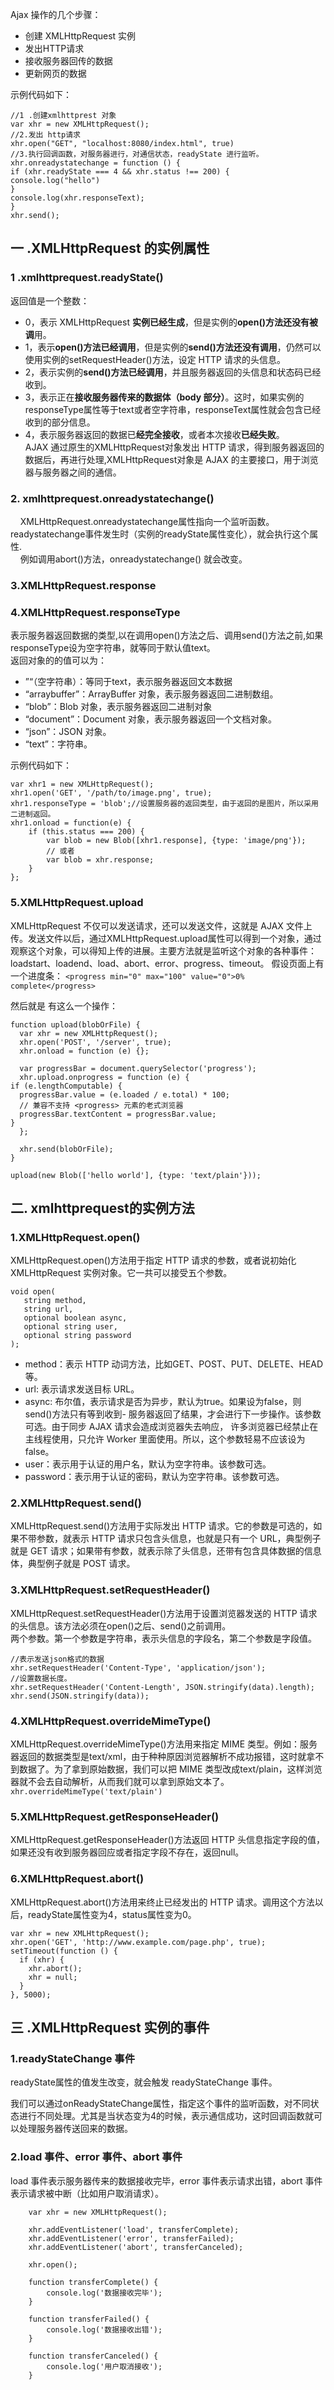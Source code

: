 
Ajax 操作的几个步骤：<br>

- 创建 XMLHttpRequest 实例
- 发出HTTP请求
- 接收服务器回传的数据
- 更新网页的数据 

示例代码如下：

    
    //1 .创建xmlhttprest 对象
    var xhr = new XMLHttpRequest();
    //2.发出 http请求
    xhr.open("GET", "localhost:8080/index.html", true)
    //3.执行回调函数，对服务器进行，对通信状态，readyState 进行监听。
    xhr.onreadystatechange = function () {
    if (xhr.readyState === 4 && xhr.status !== 200) {
    console.log("hello")
    }
    console.log(xhr.responseText);
    }
    xhr.send();

## 一 .XMLHttpRequest 的实例属性 ##
### 1 .xmlhttprequest.readyState() 
返回值是一个整数：<br>

- 0，表示 XMLHttpRequest **实例已经生成**，但是实例的**open()方法还没有被调**用。
- 1，表示**open()方法已经调用**，但是实例的**send()方法还没有调用**，仍然可以使用实例的setRequestHeader()方法，设定 HTTP 请求的头信息。
- 2，表示实例的**send()方法已经调用**，并且服务器返回的头信息和状态码已经收到。
- 3，表示正在**接收服务器传来的数据体（body 部分）**。这时，如果实例的responseType属性等于text或者空字符串，responseText属性就会包含已经收到的部分信息。
- 4，表示服务器返回的数据已**经完全接收**，或者本次接收**已经失败**。<br>
AJAX 通过原生的XMLHttpRequest对象发出 HTTP 请求，得到服务器返回的数据后，再进行处理,XMLHttpRequest对象是 AJAX 的主要接口，用于浏览器与服务器之间的通信。

###  2. xmlhttprequest.onreadystatechange()
&nbsp; &nbsp; XMLHttpRequest.onreadystatechange属性指向一个监听函数。readystatechange事件发生时（实例的readyState属性变化），就会执行这个属性.<br>
&nbsp; &nbsp; 例如调用abort()方法，onreadystatechange() 就会改变。

### 3.XMLHttpRequest.response
### 4.XMLHttpRequest.responseType 
表示服务器返回数据的类型,以在调用open()方法之后、调用send()方法之前,如果responseType设为空字符串，就等同于默认值text。<br>
返回对象的的值可以为：<br>

- ”“（空字符串）：等同于text，表示服务器返回文本数据
- “arraybuffer”：ArrayBuffer 对象，表示服务器返回二进制数组。
- “blob”：Blob 对象，表示服务器返回二进制对象
- “document”：Document 对象，表示服务器返回一个文档对象。
- “json”：JSON 对象。	
- “text”：字符串。

示例代码如下：

    var xhr1 = new XMLHttpRequest();
    xhr1.open('GET', '/path/to/image.png', true);
    xhr1.responseType = 'blob';//设置服务器的返回类型，由于返回的是图片，所以采用二进制返回。
    xhr1.onload = function(e) {
    	if (this.status === 200) {
    		var blob = new Blob([xhr1.response], {type: 'image/png'});
    		// 或者
    		var blob = xhr.response;
    	}
    };

### 5.XMLHttpRequest.upload
XMLHttpRequest 不仅可以发送请求，还可以发送文件，这就是 AJAX 文件上传。发送文件以后，通过XMLHttpRequest.upload属性可以得到一个对象，通过观察这个对象，可以得知上传的进展。主要方法就是监听这个对象的各种事件：loadstart、loadend、load、abort、error、progress、timeout。
假设页面上有一个进度条：
`<progress min="0" max="100" value="0">0% complete</progress>  ` 

然后就是 有这么一个操作：

    function upload(blobOrFile) {
      var xhr = new XMLHttpRequest();
      xhr.open('POST', '/server', true);
      xhr.onload = function (e) {};
    
      var progressBar = document.querySelector('progress');
      xhr.upload.onprogress = function (e) {
    if (e.lengthComputable) {
      progressBar.value = (e.loaded / e.total) * 100;
      // 兼容不支持 <progress> 元素的老式浏览器
      progressBar.textContent = progressBar.value;
    }
      };
    
      xhr.send(blobOrFile);
    }
    
    upload(new Blob(['hello world'], {type: 'text/plain'}));

## 二. xmlhttprequest的实例方法
### 1.XMLHttpRequest.open()
XMLHttpRequest.open()方法用于指定 HTTP 请求的参数，或者说初始化 XMLHttpRequest 实例对象。它一共可以接受五个参数。

    void open(
       string method,
       string url,
       optional boolean async,
       optional string user,
       optional string password
    );

- method：表示 HTTP 动词方法，比如GET、POST、PUT、DELETE、HEAD等。
- url: 表示请求发送目标 URL。
- async: 布尔值，表示请求是否为异步，默认为true。如果设为false，则send()方法只有等到收到-  服务器返回了结果，才会进行下一步操作。该参数可选。由于同步 AJAX 请求会造成浏览器失去响应， 许多浏览器已经禁止在主线程使用，只允许 Worker 里面使用。所以，这个参数轻易不应该设为false。
- user：表示用于认证的用户名，默认为空字符串。该参数可选。
- password：表示用于认证的密码，默认为空字符串。该参数可选。

### 2.XMLHttpRequest.send()
XMLHttpRequest.send()方法用于实际发出 HTTP 请求。它的参数是可选的，如果不带参数，就表示 HTTP 请求只包含头信息，也就是只有一个 URL，典型例子就是 GET 请求；如果带有参数，就表示除了头信息，还带有包含具体数据的信息体，典型例子就是 POST 请求。
### 3.XMLHttpRequest.setRequestHeader()
XMLHttpRequest.setRequestHeader()方法用于设置浏览器发送的 HTTP 请求的头信息。该方法必须在open()之后、send()之前调用。<br>
两个参数。第一个参数是字符串，表示头信息的字段名，第二个参数是字段值。<br>

    //表示发送json格式的数据
    xhr.setRequestHeader('Content-Type', 'application/json');
    //设置数据长度。
    xhr.setRequestHeader('Content-Length', JSON.stringify(data).length);
    xhr.send(JSON.stringify(data));

### 4.XMLHttpRequest.overrideMimeType()
XMLHttpRequest.overrideMimeType()方法用来指定 MIME 类型。例如：服务器返回的数据类型是text/xml，由于种种原因浏览器解析不成功报错，这时就拿不到数据了。为了拿到原始数据，我们可以把 MIME 类型改成text/plain，这样浏览器就不会去自动解析，从而我们就可以拿到原始文本了。<br>
    `xhr.overrideMimeType('text/plain')`

### 5.XMLHttpRequest.getResponseHeader()
XMLHttpRequest.getResponseHeader()方法返回 HTTP 头信息指定字段的值，如果还没有收到服务器回应或者指定字段不存在，返回null。

### 6.XMLHttpRequest.abort()
XMLHttpRequest.abort()方法用来终止已经发出的 HTTP 请求。调用这个方法以后，readyState属性变为4，status属性变为0。

    var xhr = new XMLHttpRequest();
    xhr.open('GET', 'http://www.example.com/page.php', true);
    setTimeout(function () {
      if (xhr) {
	    xhr.abort();
	    xhr = null;
      }
    }, 5000);

## 三 .XMLHttpRequest 实例的事件
### 1.readyStateChange 事件 
readyState属性的值发生改变，就会触发 readyStateChange 事件。

我们可以通过onReadyStateChange属性，指定这个事件的监听函数，对不同状态进行不同处理。尤其是当状态变为4的时候，表示通信成功，这时回调函数就可以处理服务器传送回来的数据。

### 2.load 事件、error 事件、abort 事件
load 事件表示服务器传来的数据接收完毕，error 事件表示请求出错，abort 事件表示请求被中断（比如用户取消请求）。

        var xhr = new XMLHttpRequest();

        xhr.addEventListener('load', transferComplete);
        xhr.addEventListener('error', transferFailed);
        xhr.addEventListener('abort', transferCanceled);

        xhr.open();

        function transferComplete() {
            console.log('数据接收完毕');
        }

        function transferFailed() {
            console.log('数据接收出错');
        }

        function transferCanceled() {
            console.log('用户取消接收');
        }

